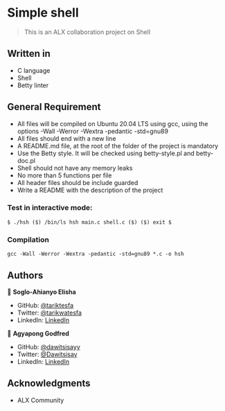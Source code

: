 # Simple shell

> This is an ALX collaboration project on Shell
## Written in

- C language
- Shell
- Betty linter
## General Requirement

- All files will be compiled on Ubuntu 20.04 LTS using gcc, using the options -Wall -Werror -Wextra -pedantic -std=gnu89
- All files should end with a new line
- A README.md file, at the root of the folder of the project is mandatory
- Use the Betty style. It will be checked using betty-style.pl and betty-doc.pl
- Shell should not have any memory leaks
- No more than 5 functions per file
- All header files should be include guarded
- Write a README with the description of the project
### Test in interactive mode:

`$ ./hsh
($) /bin/ls
hsh main.c shell.c
($)
($) exit
$`

### Compilation

`gcc -Wall -Werror -Wextra -pedantic -std=gnu89 *.c -o hsh`

## Authors

👤 **Soglo-Ahianyo Elisha**

- GitHub: [@tariktesfa](https://github.com/AhianyoElisha)
- Twitter: [@tarikwatesfa](https://twitter.com/eli_nile)
- LinkedIn: [LinkedIn](https://linkedin.com/in/elisha-ahianyo)

👤 **Agyapong Godfred**

- GitHub: [@dawitsisayy](https://github.com/DawitSisayy)
- Twitter: [@Dawitsisay](https://twitter.com/twitterhandle)
- LinkedIn: [LinkedIn](https://linkedin.com/in/linkedinhandle)


## Acknowledgments

- ALX Community
